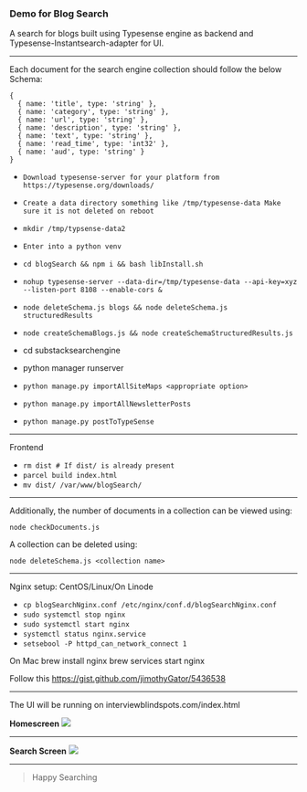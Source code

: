 
### Demo for Blog Search

A search for blogs built using Typesense engine as backend and Typesense-Instantsearch-adapter for UI.

---

Each document for the search engine collection should follow the below Schema:

```
{
  { name: 'title', type: 'string' },
  { name: 'category', type: 'string' },
  { name: 'url', type: 'string' },
  { name: 'description', type: 'string' },
  { name: 'text', type: 'string' },
  { name: 'read_time', type: 'int32' },
  { name: 'aud', type: 'string' }
}
```

- `Download typesense-server for your platform from https://typesense.org/downloads/`
- `Create a data directory something like /tmp/typesense-data Make sure it is not deleted on reboot`
- `mkdir /tmp/typsense-data2`
- `Enter into a python venv`
- `cd blogSearch && npm i && bash libInstall.sh`

- `nohup typesense-server --data-dir=/tmp/typesense-data --api-key=xyz --listen-port 8108 --enable-cors &`

- `node deleteSchema.js blogs && node deleteSchema.js structuredResults`
- `node createSchemaBlogs.js && node createSchemaStructuredResults.js`
- cd substacksearchengine
- python manager runserver
- `python manage.py importAllSiteMaps <appropriate option>`
- `python manage.py importAllNewsletterPosts`
- `python manage.py postToTypeSense`

---
  Frontend

- `rm dist # If dist/ is already present`
- `parcel build index.html`
- `mv dist/ /var/www/blogSearch/`

---

Additionally, the number of documents in a collection can be viewed using:

`node checkDocuments.js`

A collection can be deleted using:

`node deleteSchema.js <collection name>`

---

Nginx setup:
CentOS/Linux/On Linode
- `cp blogSearchNginx.conf /etc/nginx/conf.d/blogSearchNginx.conf`
- `sudo systemctl stop nginx`
- `sudo systemctl start nginx`
- `systemctl status nginx.service`
- `setsebool -P httpd_can_network_connect 1`

On Mac
brew install nginx
brew services start nginx

Follow this 
https://gist.github.com/jimothyGator/5436538



---

The UI will be running on interviewblindspots.com/index.html

**Homescreen** ![](./homescreen.png)

---

**Search Screen** ![](./searchscreen.png)

---

> Happy Searching

